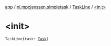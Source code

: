 [app](../../index.md) / [nl.mpcjanssen.simpletask](../index.md) / [TaskLine](index.md) / [&lt;init&gt;](.)

# &lt;init&gt;

`TaskLine(task: `[`Task`](../../nl.mpcjanssen.simpletask.task/-task/index.md)`)`